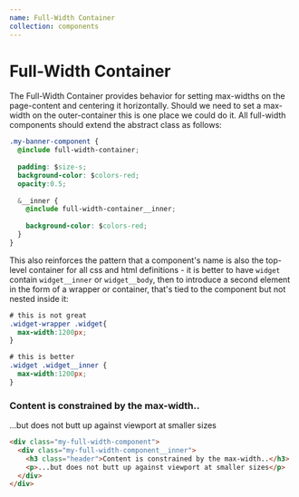 ```yaml
---
name: Full-Width Container
collection: components
---
```


# Full-Width Container
The Full-Width Container provides behavior for setting max-widths on the page-content and centering it horizontally. Should we need to set a max-width on the outer-container this is one place we could do it. All full-width components should extend the abstract class as follows:

```css
.my-banner-component {
  @include full-width-container;
  
  padding: $size-s;
  background-color: $colors-red;
  opacity:0.5;
  
  &__inner {
    @include full-width-container__inner;
    
    background-color: $colors-red;
  }
}
```

This also reinforces the pattern that a component's name is also the top-level container for all css and html definitions - it is better to have `widget` contain `widget__inner` or `widget__body`, then to introduce a second element in the form of a wrapper or container, that's tied to the component but not nested inside it:

```css
# this is not great
.widget-wrapper .widget{
  max-width:1200px;
}

# this is better
.widget .widget__inner {
  max-width:1200px;
}
```

<div class="my-full-width-component">
  <div class="my-full-width-component__inner">
    <h3>Content is constrained by the max-width..</h3>
    <p>...but does not butt up against viewport at smaller sizes</p>
  </div>
</div>

```html
<div class="my-full-width-component">
  <div class="my-full-width-component__inner">
    <h3 class="header">Content is constrained by the max-width..</h3>
    <p>...but does not butt up against viewport at smaller sizes</p>
  </div>
</div>
```